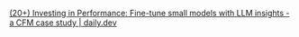 [(20+) Investing in Performance: Fine-tune small models with LLM insights - a CFM case study | daily.dev](https://app.daily.dev/posts/investing-in-performance-fine-tune-small-models-with-llm-insights---a-cfm-case-study-chabni9rh)